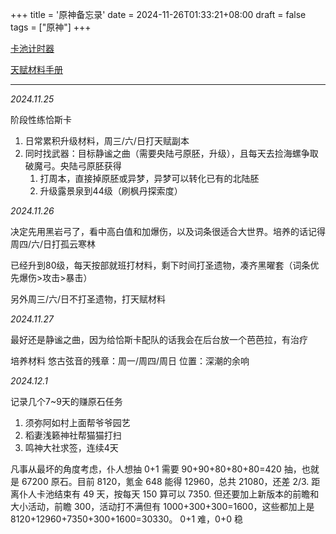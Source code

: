 +++
title = '原神备忘录'
date = 2024-11-26T01:33:21+08:00
draft = false
tags = ["原神"]
+++

[卡池计时器](https://wiki.biligame.com/ys/%E5%8D%A1%E6%B1%A0%E8%AE%A1%E6%97%B6%E5%99%A8)

[天赋材料手册](../pdf/原神副本手册.pdf)

---

*2024.11.25*

阶段性练恰斯卡

1. 日常累积升级材料，周三/六/日打天赋副本
2. 同时找武器：目标静谧之曲（需要央陆弓原胚，升级），且每天去捡海螺争取破魔弓。央陆弓原胚获得
   1. 打周本，直接掉原胚或异梦，异梦可以转化已有的北陆胚
   2. 升级露景泉到44级（刷枫丹探索度）

*2024.11.26*

决定先用黑岩弓了，看中高白值和加爆伤，以及词条很适合大世界。培养的话记得周四/六/日打孤云寒林

已经升到80级，每天按部就班打材料，剩下时间打圣遗物，凑齐黑曜套（词条优先爆伤>攻击>暴击）

另外周三/六/日不打圣遗物，打天赋材料

*2024.11.27*

最好还是静谧之曲，因为给恰斯卡配队的话我会在后台放一个芭芭拉，有治疗

培养材料 悠古弦音的残章：周一/周四/周日 位置：深潮的余响

*2024.12.1*

记录几个7~9天的赚原石任务

1. 须弥阿如村上面帮爷爷园艺
2. 稻妻浅籁神社帮猫猫打扫
3. 鸣神大社求签，连续4天

凡事从最坏的角度考虑，仆人想抽 0+1 需要 90+90+80+80+80=420 抽，也就是 67200 原石。目前 8120，氪金 648 能得 12960，总共 21080，还差 2/3. 距离仆人卡池结束有 49 天，按每天 150 算可以 7350. 但还要加上新版本的前瞻和大小活动，前瞻 300，活动打不满但有 1000+300+300=1600，这些都加上是 8120+12960+7350+300+1600=30330。 0+1 难，0+0 稳